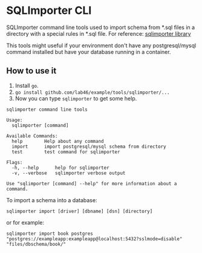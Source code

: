 # SQLImporter CLI

SQLImporter command line tools used to import schema from *.sql files in a directory with a special rules in *.sql file. For reference: [sqlimporter library](https://github.com/lab46/example/blob/master/pkg/testutil/sqlimporter/README.md)

This tools might useful if your environment don't have any postgresql/mysql command installed but have your database running in a container.

## How to use it 

1. Install `go`.
2. `go install github.com/lab46/example/tools/sqlimporter/...`
3. Now you can type `sqlimporter` to get some help.
```shell
sqlimporter command line tools

Usage:
  sqlimporter [command]

Available Commands:
  help        Help about any command
  import      import postgresql/mysql schema from directory
  test        test command for sqlimporter

Flags:
  -h, --help      help for sqlimporter
  -v, --verbose   sqlimporter verbose output

Use "sqlimporter [command] --help" for more information about a command.
```

To import a schema into a database:

`sqlimporter import [driver] [dbname] [dsn] [directory]`

or for example:

`sqlimporter import book postgres "postgres://exampleapp:exampleapp@localhost:5432?sslmode=disable" "files/dbschema/book/"`